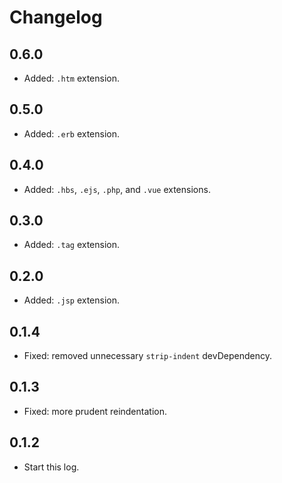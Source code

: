 # Changelog

## 0.6.0

- Added: `.htm` extension.

## 0.5.0

- Added: `.erb` extension.

## 0.4.0

- Added: `.hbs`, `.ejs`, `.php`, and `.vue` extensions.

## 0.3.0

- Added: `.tag` extension.

## 0.2.0

- Added: `.jsp` extension.

## 0.1.4

- Fixed: removed unnecessary `strip-indent` devDependency.

## 0.1.3

- Fixed: more prudent reindentation.

## 0.1.2

- Start this log.
